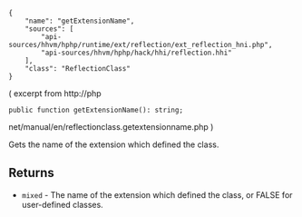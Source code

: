 ``` yamlmeta
{
    "name": "getExtensionName",
    "sources": [
        "api-sources/hhvm/hphp/runtime/ext/reflection/ext_reflection_hni.php",
        "api-sources/hhvm/hphp/hack/hhi/reflection.hhi"
    ],
    "class": "ReflectionClass"
}
```




( excerpt from
http://php




``` Hack
public function getExtensionName(): string;
```




net/manual/en/reflectionclass.getextensionname.php )




Gets the name of the extension which defined the class.




## Returns




+ ` mixed ` - The name of the extension which defined the class,
  or FALSE for user-defined classes.
<!-- HHAPIDOC -->
